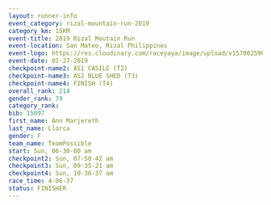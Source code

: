 ```yaml
---
layout: runner-info 
event_category: rizal-mountain-run-2019 
category_km: 15KM 
event-title: 2019 Rizal Moutain Run 
event-location: San Mateo, Rizal Philippines 
event-logo: https://res.cloudinary.com/raceyaya/image/upload/v1570025909/logo/rizal-mountain_gkfete.jpg 
event-date: 01-27-2019 
checkpoint-name2: AS1 CASILE (T2) 
checkpoint-name3: AS2 BLUE SHED (T3) 
checkpoint-name4: FINISH (T4) 
overall_rank: 214
gender_rank: 79
category_rank: 
bib: 15097
first_name: Ann Marjereth
last_name: Llorca
gender: F
team_name: TeamPossible
start: Sun, 06-30-00 am
checkpoint2: Sun, 07-50-42 am
checkpoint3: Sun, 09-35-21 am
checkpoint4: Sun, 10-36-37 am
race_time: 4-06-37
status: FINISHER
---
```

